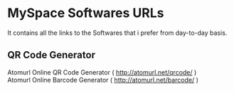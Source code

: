 # MySpace Softwares URLs
It contains all the links to the Softwares that i prefer from day-to-day basis.

## QR Code Generator
Atomurl Online QR Code Generator ( http://atomurl.net/qrcode/ )  <br/>
Atomurl Online Barcode Generator ( http://atomurl.net/barcode/ )

